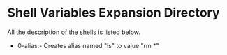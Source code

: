 # Shell Variables Expansion Directory

All the description of the shells is listed below.

* 0-alias:- Creates alias named "ls" to value "rm *"
